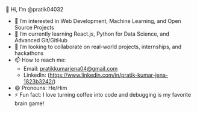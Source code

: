 👋 Hi, I’m @pratik04032  
- 👀 I’m interested in Web Development, Machine Learning, and Open Source Projects  
- 🌱 I’m currently learning React.js, Python for Data Science, and Advanced Git/GitHub  
- 💞️ I’m looking to collaborate on real-world projects, internships, and hackathons  
- 📫 How to reach me:  
  - Email: pratikkumarjena04@gmail.com  
  - LinkedIn: (https://www.linkedin.com/in/pratik-kumar-jena-1823b3242/)  
- 😄 Pronouns: He/Him  
- ⚡ Fun fact: I love turning coffee into code and debugging is my favorite brain game!  

